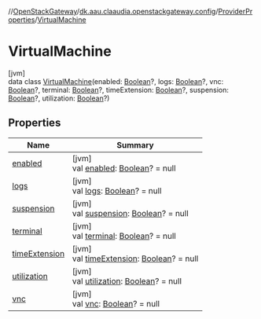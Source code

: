 //[OpenStackGateway](../../../../index.md)/[dk.aau.claaudia.openstackgateway.config](../../index.md)/[ProviderProperties](../index.md)/[VirtualMachine](index.md)

# VirtualMachine

[jvm]\
data class [VirtualMachine](index.md)(enabled: [Boolean](https://kotlinlang.org/api/latest/jvm/stdlib/kotlin/-boolean/index.html)?, logs: [Boolean](https://kotlinlang.org/api/latest/jvm/stdlib/kotlin/-boolean/index.html)?, vnc: [Boolean](https://kotlinlang.org/api/latest/jvm/stdlib/kotlin/-boolean/index.html)?, terminal: [Boolean](https://kotlinlang.org/api/latest/jvm/stdlib/kotlin/-boolean/index.html)?, timeExtension: [Boolean](https://kotlinlang.org/api/latest/jvm/stdlib/kotlin/-boolean/index.html)?, suspension: [Boolean](https://kotlinlang.org/api/latest/jvm/stdlib/kotlin/-boolean/index.html)?, utilization: [Boolean](https://kotlinlang.org/api/latest/jvm/stdlib/kotlin/-boolean/index.html)?)

## Properties

| Name | Summary |
|---|---|
| [enabled](enabled.md) | [jvm]<br>val [enabled](enabled.md): [Boolean](https://kotlinlang.org/api/latest/jvm/stdlib/kotlin/-boolean/index.html)? = null |
| [logs](logs.md) | [jvm]<br>val [logs](logs.md): [Boolean](https://kotlinlang.org/api/latest/jvm/stdlib/kotlin/-boolean/index.html)? = null |
| [suspension](suspension.md) | [jvm]<br>val [suspension](suspension.md): [Boolean](https://kotlinlang.org/api/latest/jvm/stdlib/kotlin/-boolean/index.html)? = null |
| [terminal](terminal.md) | [jvm]<br>val [terminal](terminal.md): [Boolean](https://kotlinlang.org/api/latest/jvm/stdlib/kotlin/-boolean/index.html)? = null |
| [timeExtension](time-extension.md) | [jvm]<br>val [timeExtension](time-extension.md): [Boolean](https://kotlinlang.org/api/latest/jvm/stdlib/kotlin/-boolean/index.html)? = null |
| [utilization](utilization.md) | [jvm]<br>val [utilization](utilization.md): [Boolean](https://kotlinlang.org/api/latest/jvm/stdlib/kotlin/-boolean/index.html)? = null |
| [vnc](vnc.md) | [jvm]<br>val [vnc](vnc.md): [Boolean](https://kotlinlang.org/api/latest/jvm/stdlib/kotlin/-boolean/index.html)? = null |
